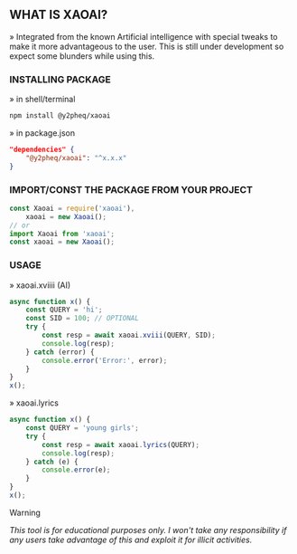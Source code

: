 ## WHAT IS XAOAI?<br>

» Integrated from the known Artificial intelligence with special tweaks to make
it more advantageous to the user. This is still under development so expect some
blunders while using this.

### INSTALLING PACKAGE
» in shell/terminal

```bash
npm install @y2pheq/xaoai
```
» in package.json
```json
"dependencies" {
    "@y2pheq/xaoai": "^x.x.x"
}
```

### IMPORT/CONST THE PACKAGE FROM YOUR PROJECT

```javascript
const Xaoai = require('xaoai'),
	xaoai = new Xaoai();
// or
import Xaoai from 'xaoai';
const xaoai = new Xaoai();
```

### USAGE<br>

» xaoai.xviiii (AI)

```javascript
async function x() {
	const QUERY = 'hi';
	const SID = 100; // OPTIONAL
	try {
		const resp = await xaoai.xviii(QUERY, SID);
		console.log(resp);
	} catch (error) {
		console.error('Error:', error);
	}
}
x();
```

» xaoai.lyrics

```javascript
async function x() {
	const QUERY = 'young girls';
	try {
		const resp = await xaoai.lyrics(QUERY);
		console.log(resp);
	} catch (e) {
		console.error(e);
	}
}
x();
```

> [!WARNING]  
> _This tool is for educational purposes only. I won't take any responsibility
> if any users take advantage of this and exploit it for illicit activities._
